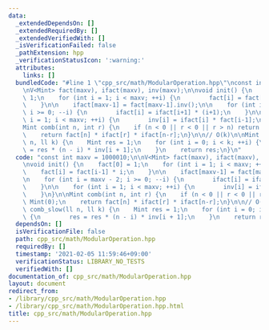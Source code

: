 ```yaml
---
data:
  _extendedDependsOn: []
  _extendedRequiredBy: []
  _extendedVerifiedWith: []
  _isVerificationFailed: false
  _pathExtension: hpp
  _verificationStatusIcon: ':warning:'
  attributes:
    links: []
  bundledCode: "#line 1 \"cpp_src/math/ModularOperation.hpp\"\nconst int maxv = 1000010;\n\
    \nV<Mint> fact(maxv), ifact(maxv), inv(maxv);\n\nvoid init() {\n    fact[0] =\
    \ 1;\n    for (int i = 1; i < maxv; ++i) {\n        fact[i] = fact[i-1] * i;\n\
    \    }\n\n    ifact[maxv-1] = fact[maxv-1].inv();\n\n    for (int i = maxv - 2;\
    \ i >= 0; --i) {\n        ifact[i] = ifact[i+1] * (i+1);\n    }\n\n    for (int\
    \ i = 1; i < maxv; ++i) {\n        inv[i] = ifact[i] * fact[i-1];\n    }\n}\n\n\
    Mint comb(int n, int r) {\n    if (n < 0 || r < 0 || r > n) return Mint(0);\n\
    \    return fact[n] * ifact[r] * ifact[n-r];\n}\n\n// O(k)\n\nMint comb_slow(ll\
    \ n, ll k) {\n    Mint res = 1;\n    for (int i = 0; i < k; ++i) {\n        res\
    \ = res * (n - i) * inv[i + 1];\n    }\n    return res;\n}\n"
  code: "const int maxv = 1000010;\n\nV<Mint> fact(maxv), ifact(maxv), inv(maxv);\n\
    \nvoid init() {\n    fact[0] = 1;\n    for (int i = 1; i < maxv; ++i) {\n    \
    \    fact[i] = fact[i-1] * i;\n    }\n\n    ifact[maxv-1] = fact[maxv-1].inv();\n\
    \n    for (int i = maxv - 2; i >= 0; --i) {\n        ifact[i] = ifact[i+1] * (i+1);\n\
    \    }\n\n    for (int i = 1; i < maxv; ++i) {\n        inv[i] = ifact[i] * fact[i-1];\n\
    \    }\n}\n\nMint comb(int n, int r) {\n    if (n < 0 || r < 0 || r > n) return\
    \ Mint(0);\n    return fact[n] * ifact[r] * ifact[n-r];\n}\n\n// O(k)\n\nMint\
    \ comb_slow(ll n, ll k) {\n    Mint res = 1;\n    for (int i = 0; i < k; ++i)\
    \ {\n        res = res * (n - i) * inv[i + 1];\n    }\n    return res;\n}"
  dependsOn: []
  isVerificationFile: false
  path: cpp_src/math/ModularOperation.hpp
  requiredBy: []
  timestamp: '2021-02-05 11:59:46+09:00'
  verificationStatus: LIBRARY_NO_TESTS
  verifiedWith: []
documentation_of: cpp_src/math/ModularOperation.hpp
layout: document
redirect_from:
- /library/cpp_src/math/ModularOperation.hpp
- /library/cpp_src/math/ModularOperation.hpp.html
title: cpp_src/math/ModularOperation.hpp
---
```

